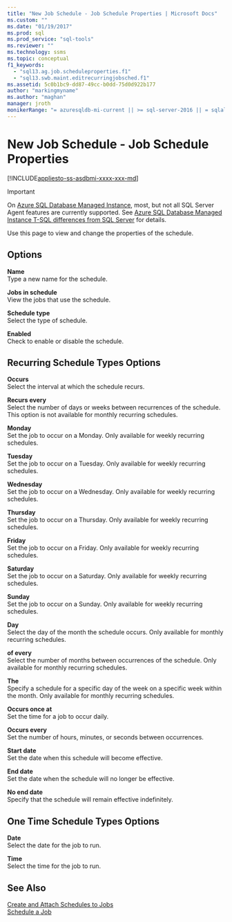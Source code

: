 ```yaml
---
title: "New Job Schedule - Job Schedule Properties | Microsoft Docs"
ms.custom: ""
ms.date: "01/19/2017"
ms.prod: sql
ms.prod_service: "sql-tools"
ms.reviewer: ""
ms.technology: ssms
ms.topic: conceptual
f1_keywords: 
  - "sql13.ag.job.scheduleproperties.f1"
  - "sql13.swb.maint.editrecurringjobsched.f1"
ms.assetid: 5c0b1bc9-dd87-49cc-b0dd-75d0d922b177
author: "markingmyname"
ms.author: "maghan"
manager: jroth
monikerRange: "= azuresqldb-mi-current || >= sql-server-2016 || = sqlallproducts-allversions"
---
```

# New Job Schedule - Job Schedule Properties
[!INCLUDE[appliesto-ss-asdbmi-xxxx-xxx-md](../../includes/appliesto-ss-asdbmi-xxxx-xxx-md.md)]

> [!IMPORTANT]  
> On [Azure SQL Database Managed Instance](https://docs.microsoft.com/azure/sql-database/sql-database-managed-instance), most, but not all SQL Server Agent features are currently supported. See [Azure SQL Database Managed Instance T-SQL differences from SQL Server](https://docs.microsoft.com/azure/sql-database/sql-database-managed-instance-transact-sql-information#sql-server-agent) for details.

Use this page to view and change the properties of the schedule.  
  
## Options  
**Name**  
Type a new name for the schedule.  
  
**Jobs in schedule**  
View the jobs that use the schedule.  
  
**Schedule type**  
Select the type of schedule.  
  
**Enabled**  
Check to enable or disable the schedule.  
  
## Recurring Schedule Types Options  
**Occurs**  
Select the interval at which the schedule recurs.  
  
**Recurs every**  
Select the number of days or weeks between recurrences of the schedule. This option is not available for monthly recurring schedules.  
  
**Monday**  
Set the job to occur on a Monday. Only available for weekly recurring schedules.  
  
**Tuesday**  
Set the job to occur on a Tuesday. Only available for weekly recurring schedules.  
  
**Wednesday**  
Set the job to occur on a Wednesday. Only available for weekly recurring schedules.  
  
**Thursday**  
Set the job to occur on a Thursday. Only available for weekly recurring schedules.  
  
**Friday**  
Set the job to occur on a Friday. Only available for weekly recurring schedules.  
  
**Saturday**  
Set the job to occur on a Saturday. Only available for weekly recurring schedules.  
  
**Sunday**  
Set the job to occur on a Sunday. Only available for weekly recurring schedules.  
  
**Day**  
Select the day of the month the schedule occurs. Only available for monthly recurring schedules.  
  
**of every**  
Select the number of months between occurrences of the schedule. Only available for monthly recurring schedules.  
  
**The**  
Specify a schedule for a specific day of the week on a specific week within the month. Only available for monthly recurring schedules.  
  
**Occurs once at**  
Set the time for a job to occur daily.  
  
**Occurs every**  
Set the number of hours, minutes, or seconds between occurrences.  
  
**Start date**  
Set the date when this schedule will become effective.  
  
**End date**  
Set the date when the schedule will no longer be effective.  
  
**No end date**  
Specify that the schedule will remain effective indefinitely.  
  
## One Time Schedule Types Options  
**Date**  
Select the date for the job to run.  
  
**Time**  
Select the time for the job to run.  
  
## See Also  
[Create and Attach Schedules to Jobs](../../ssms/agent/create-and-attach-schedules-to-jobs.md)  
[Schedule a Job](../../ssms/agent/schedule-a-job.md)  
  
